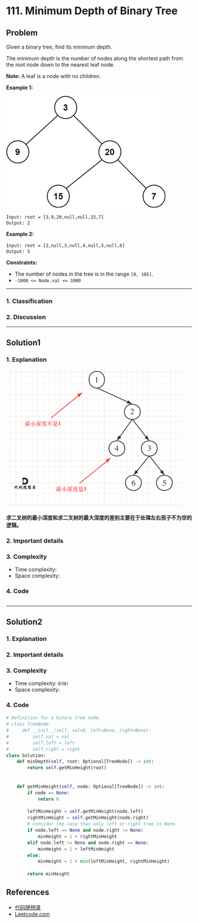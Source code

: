 # 111. Minimum Depth of Binary Tree

## Problem

Given a binary tree, find its minimum depth.

The minimum depth is the number of nodes along the shortest path from the root node down to the nearest leaf node.

**Note:** A leaf is a node with no children.

 

**Example 1:**

![img](./0111%20Minimum%20Depth%20of%20Binary%20Tree.assets/ex_depth.jpg)

```
Input: root = [3,9,20,null,null,15,7]
Output: 2
```

**Example 2:**

```
Input: root = [2,null,3,null,4,null,5,null,6]
Output: 5
```

 

**Constraints:**

- The number of nodes in the tree is in the range `[0, 105]`.
- `-1000 <= Node.val <= 1000`

******

### 1. Classification



### 2. Discussion





*******

## Solution1

### 1. Explanation

<img src="./0111%20Minimum%20Depth%20of%20Binary%20Tree.assets/111.%E4%BA%8C%E5%8F%89%E6%A0%91%E7%9A%84%E6%9C%80%E5%B0%8F%E6%B7%B1%E5%BA%A6.png" alt="111.二叉树的最小深度" style="zoom: 50%;" />

**求二叉树的最小深度和求二叉树的最大深度的差别主要在于处理左右孩子不为空的逻辑。**

### 2. Important details





### 3. Complexity

- Time complexity:
- Space complexity:



### 4. Code

```python

```



********

## Solution2

### 1. Explanation





### 2. Important details





### 3. Complexity

- Time complexity: `O(N)`
- Space complexity:



### 4. Code

```python
# Definition for a binary tree node.
# class TreeNode:
#     def __init__(self, val=0, left=None, right=None):
#         self.val = val
#         self.left = left
#         self.right = right
class Solution:
    def minDepth(self, root: Optional[TreeNode]) -> int:
        return self.getMinHeight(root)
    
    
    def getMinHeight(self, node: Optional[TreeNode]) -> int:
        if node == None:
            return 0

        leftMinHeight = self.getMinHeight(node.left)
        rightMinHeight = self.getMinHeight(node.right)
        # consider the case than only left or right tree is None.
        if node.left == None and node.right != None:
            minHeight = 1 + rightMinHeight
        elif node.left != None and node.right == None:
            minHeight = 1 + leftMinHeight
        else:
            minHeight = 1 + min(leftMinHeight, rightMinHeight)
        
        return minHeight
```

## References

- [代码随想录 ](https://github.com/youngyangyang04/leetcode-master)
- [Leetcode.com](https://leetcode.com/problemset/all/)
